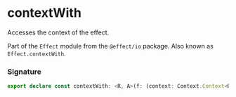 # contextWith

Accesses the context of the effect.

Part of the `Effect` module from the `@effect/io` package. Also known as `Effect.contextWith`.

### Signature

```typescript
export declare const contextWith: <R, A>(f: (context: Context.Context<R>) => A) => Effect<R, never, A>
```
